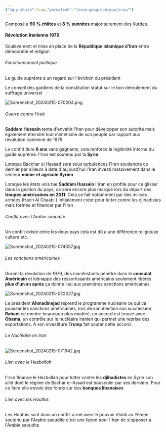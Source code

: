```yaml
---
{"dg-publish":true,"permalink":"/zone-geographique/iran/"}
---
```


Composé à **90 % chiites** et **8 % sunnites** majoritairement des Kurdes.

#### Révolution Iranienne 1979 

Soulèvement et mise en place de la **République islamique d'Iran** entre démocratie et religion 

###### Fonctionnement politique

Le guide suprême a un regard sur l'éviction du président

Le conseil des gardiens de la constitution statut sur le bon déroulement du suffrage universel 

![Screenshot_20240215-070204.png](/img/user/Data/Screenshot_20240215-070204.png)


###### Guerre contre l'Irak 

**Saddam Hussein** tente d'envahir l'Iran pour développer son autorité mais également éteindre tout mimétisme de son peuple par rapport aux révolution iranienne de 1979 

Le conflit dure **8 ans**  sans gagnants, cela renforce la légitimité interne du guide suprême. l'Iran est soutenu par la **Syrie** 

Lorsque Bacchar el Hassad sera sous turbulences l'Iran soutiendra ce dernier par ailleurs à date d'aujourd'hui l'Iran investi massivement dans  le secteur **minier et agricole Syrien**

Lorsque les états unis tue **Saddam Hussein** l'Iran en profite pour ce glisser dans la gestion du pays, ce sera encore plus marqué lors du départ des **troupes américaines en 2011**. Cela ce fait notamment par des milices armées (Hach Al Chaabi ) initialement créer pour lutter contre les djihadistes mais formée et financer par l'Iran 


###### Conflit avec l'Arabie saoudite
Un conflit existe entre les deux pays cela est dû a une différence religieuse culture etc..

![Screenshot_20240215-074057.jpg](/img/user/Data/Screenshot_20240215-074057.jpg)
###### Les sanctions américaines

Durant la révolution de 1979, des manifestants pénètre dans le **consulat Américain** et kidnappe des ressortissants américains seulement libérés **plus d'un an après** ça donne lieu aux premières sanctions américaines 

![Screenshot_20240215-072027.jpg](/img/user/Data/Screenshot_20240215-072027.jpg)
 
Le président **Ahmadinejad** reprend le programme nucléaire ce qui va pousser les sanctions américaines, lors de son élection son successeur **Rahani** ce montre beaucoup plus modéré, un accord est trouvé avec **Obama**, un contrôle sur le nucléaire iranien qui permet une reprise des exportations. A son investiture **Trump** fait sauter cette accord.

###### Le Nucléaire en Iran 


![Screenshot_20240215-071942.jpg](/img/user/Data/Screenshot_20240215-071942.jpg)

###### Lien avec le Hezbollah 

l'Iran finance le Hezbollah pour lutter contre les **djihadistes** en Syrie son allié dont le régime de Bachar el-Assad est bousculer par ses derniers. Pour ce faire elle envoie des fonds sur des **banques libanaises**

###### Lien avec les Houthis

Les Houthis sont dans un conflit armé avec le pouvoir établi au Yémen soutenu par l'Arabie saoudite c'est une façon pour l'Iran de s'opposer a l'Arabie saoudite



